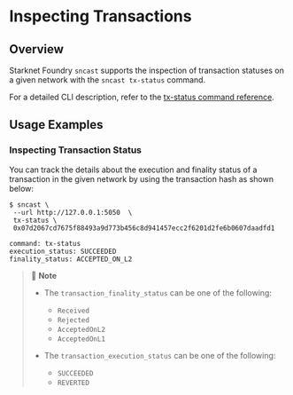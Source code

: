 # Inspecting Transactions

## Overview

Starknet Foundry `sncast` supports the inspection of transaction statuses on a given network with the `sncast tx-status` command.

For a detailed CLI description, refer to the [tx-status command reference](../appendix/sncast/tx-status.md).

## Usage Examples

### Inspecting Transaction Status

You can track the details about the execution and finality status of a transaction in the given network by using the transaction hash as shown below:

```shell
$ sncast \
 --url http://127.0.0.1:5050  \
 tx-status \
 0x07d2067cd7675f88493a9d773b456c8d941457ecc2f6201d2fe6b0607daadfd1 

command: tx-status
execution_status: SUCCEEDED
finality_status: ACCEPTED_ON_L2
```

> 📝 **Note**
>
> - The `transaction_finality_status` can be one of the following:
>     - `Received`
>     - `Rejected`
>     - `AcceptedOnL2`
>     - `AcceptedOnL1`
>
> - The `transaction_execution_status` can be one of the following:
>     - `SUCCEEDED`
>     - `REVERTED`
